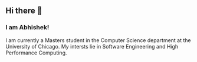 ## Hi there 👋

### I am Abhishek!

I am currently a Masters student in the Computer Science department at the University of Chicago. My intersts lie in Software Engineering and High Performance Computing. 
<!--

🌱 I’m currently learning C++, Data Structures and Algorithms

![](https://komarev.com/ghpvc/?username=agabhi017&color=blue)


**agabhi017/agabhi017** is a ✨ _special_ ✨ repository because its `README.md` (this file) appears on your GitHub profile.

Here are some ideas to get you started:

- 🔭 I’m currently working on ...
- 🌱 I’m currently learning ...
- 👯 I’m looking to collaborate on ...
- 🤔 I’m looking for help with ...
- 💬 Ask me about ...
- 📫 How to reach me: ...
- 😄 Pronouns: ...
- ⚡ Fun fact: ...
-->
